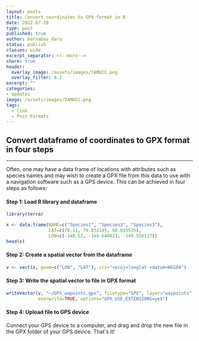 ```yaml
---
layout: posts
title: Convert coordinates to GPX format in R
date: 2022-07-28
type: post
published: true
author: barnabas_daru
status: publish
classes: wide
excerpt_separator: <!--more-->
share: true
header:
  overlay_image: /assets/images/TAMUCC.png
  overlay_filter: 0.2
excerpt: ""
categories:
- Updates
image: /assets/images/TAMUCC.png
tags:
  - link
  - Post Formats
---
```


## Convert dataframe of coordinates to GPX format in four steps

<hr>

Often, one may have a data frame of locations with attributes such as species
names and may wish to create a GPX file from this data to use with a navigation software such as a GPS device. This can be achieved in four steps as follows:

#### Step 1: Load R library and dataframe
```r
library(terra)

x <- data.frame(NAME=c("Species1", "Species2", "Species3"),
                LAT=c(70.11, 70.032145, 68.619535),
                LON=c(-148.52, -148.640821, -149.556137))
head(x)
```

#### Step 2: Create a spatial vector from the dataframe

```r
v <- vect(x, geom=c("LON", "LAT"), crs="+proj=longlat +datum=WGS84")
```

#### Step 3: Write the spatial vector to file in GPX format

```r
writeVector(v, "~/GPS_wapoints.gpx", filetype="GPX", layer="waypoints", 
            overwrite=TRUE, options="GPX_USE_EXTENSIONS=yes")
```

#### Step 4: Upload file to GPS device
Connect your GPS device to a computer, and drag and drop the new file in the GPX folder of your GPS device. That's it!


